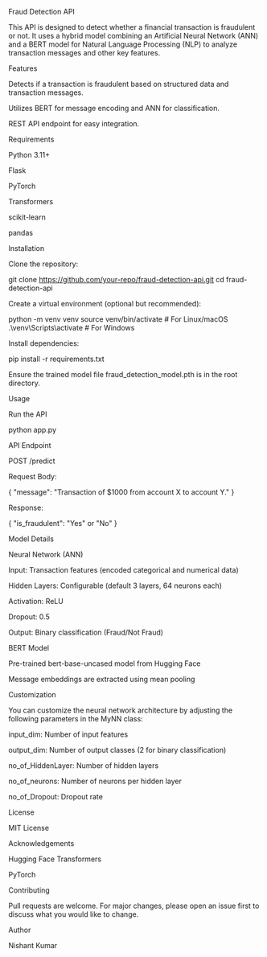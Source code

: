 Fraud Detection API

This API is designed to detect whether a financial transaction is fraudulent or not. It uses a hybrid model combining an Artificial Neural Network (ANN) and a BERT model for Natural Language Processing (NLP) to analyze transaction messages and other key features.

Features

Detects if a transaction is fraudulent based on structured data and transaction messages.

Utilizes BERT for message encoding and ANN for classification.

REST API endpoint for easy integration.

Requirements

Python 3.11+

Flask

PyTorch

Transformers

scikit-learn

pandas

Installation

Clone the repository:

git clone https://github.com/your-repo/fraud-detection-api.git
cd fraud-detection-api

Create a virtual environment (optional but recommended):

python -m venv venv
source venv/bin/activate  # For Linux/macOS
.\venv\Scripts\activate   # For Windows

Install dependencies:

pip install -r requirements.txt

Ensure the trained model file fraud_detection_model.pth is in the root directory.

Usage

Run the API

python app.py

API Endpoint

POST /predict

Request Body:

{
    "message": "Transaction of $1000 from account X to account Y."
}

Response:

{
    "is_fraudulent": "Yes" or "No"
}

Model Details

Neural Network (ANN)

Input: Transaction features (encoded categorical and numerical data)

Hidden Layers: Configurable (default 3 layers, 64 neurons each)

Activation: ReLU

Dropout: 0.5

Output: Binary classification (Fraud/Not Fraud)

BERT Model

Pre-trained bert-base-uncased model from Hugging Face

Message embeddings are extracted using mean pooling

Customization

You can customize the neural network architecture by adjusting the following parameters in the MyNN class:

input_dim: Number of input features

output_dim: Number of output classes (2 for binary classification)

no_of_HiddenLayer: Number of hidden layers

no_of_neurons: Number of neurons per hidden layer

no_of_Dropout: Dropout rate

License

MIT License

Acknowledgements

Hugging Face Transformers

PyTorch

Contributing

Pull requests are welcome. For major changes, please open an issue first to discuss what you would like to change.

Author

Nishant Kumar

